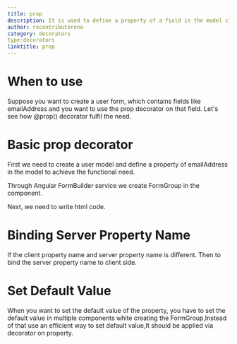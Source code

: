 ```yaml
---
title: prop
description: It is used to define a property of a field in the model class.
author: rxcontributorone
category: decorators
type:decorators
linktitle: prop
---
```

# When to use
Suppose you want to create a user form, which contains fields like emailAddress and you want to use the prop decorator on that field.
Let's see how @prop() decorator fulfil the need.

# Basic prop decorator  
First we need to create a user model and define a property of emailAddress in the model to achieve the functional need.
<div component="app-code" key="prop-add-model"></div> 

Through Angular FormBuilder service we create FormGroup in the component.

<div component="app-code" key="prop-add-component"></div> 
Next, we need to write html code.
<div component="app-code" key="prop-add-html"></div> 
<div component="app-example-runner" ref-component="app-prop-add"></div>

# Binding Server Property Name
If the client property name and server property name is different. Then to bind the server property name to client side.

<div component="app-example-runner" ref-component="app-prop-server" title="Binding server side name with prop" key="server"></div>

# Set Default Value
When you want to set the default value of the property, you have to set the default value in multiple components white creating the FormGroup,Instead of that use an efficient way to set default value,It should be applied via decorator on property.

<div component="app-example-runner" ref-component="app-prop-default" title="Setting default value with prop" key="default"></div>